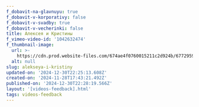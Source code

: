 ```yaml
---
f_dobavit-na-glavnuyu: true
f_dobavit-v-korporativy: false
f_dobavit-v-svadby: true
f_dobavit-v-vecherinki: false
title: Алексея и Кристины
f_vimeo-video-id: '1042632474'
f_thumbnail-image:
  url: >-
    https://cdn.prod.website-files.com/674ae4f0760015211c2d924b/677295915a8000f04beec86b_1965656132-49a1fe039369252504d73fd45f3a94fb93f4bda9590d5157d31b9a7d2d454659-d_890.avif
  alt: null
slug: alekseya-i-kristiny
updated-on: '2024-12-30T22:25:13.608Z'
created-on: '2024-11-28T17:43:21.492Z'
published-on: '2024-12-30T22:28:19.566Z'
layout: '[videos-feedback].html'
tags: videos-feedback
---
```



